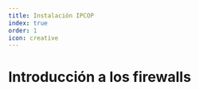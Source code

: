 ```yaml
---
title: Instalación IPCOP
index: true
order: 1
icon: creative
---
```


# Introducción a los firewalls
